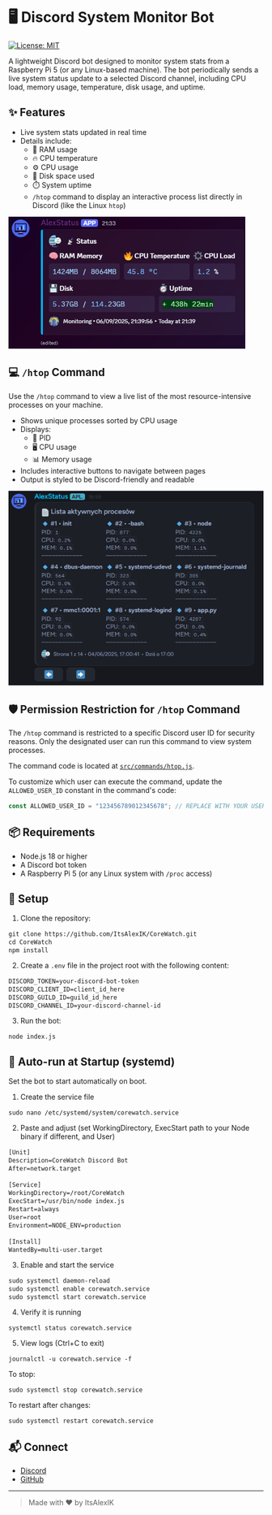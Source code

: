 # 🖥️ Discord System Monitor Bot

[![License: MIT](https://img.shields.io/badge/License-MIT-yellow.svg)](LICENSE)

A lightweight Discord bot designed to monitor system stats from a Raspberry Pi 5 (or any Linux-based machine). The bot periodically sends a live system status update to a selected Discord channel, including CPU load, memory usage, temperature, disk usage, and uptime.

## ✨ Features

- Live system stats updated in real time
- Details include:
  - 🧠 RAM usage
  - 🔥 CPU temperature
  - ⚙️ CPU usage
  - 💾 Disk space used
  - ⏱️ System uptime
  - `/htop` command to display an interactive process list directly in Discord (like the Linux `htop`)

 ![Status](./assets/status.png)

## 💻 `/htop` Command

Use the `/htop` command to view a live list of the most resource-intensive processes on your machine.

- Shows unique processes sorted by CPU usage
- Displays:
  - 🔹 PID
  - 🖥️ CPU usage
  - 📊 Memory usage
- Includes interactive buttons to navigate between pages
- Output is styled to be Discord-friendly and readable

![Active processes](./assets/htop-preview.png)

## 🛡️ Permission Restriction for `/htop` Command

The `/htop` command is restricted to a specific Discord user ID for security reasons. Only the designated user can run this command to view system processes.

The command code is located at [`src/commands/htop.js`](./src/commands/htop.js).

To customize which user can execute the command, update the `ALLOWED_USER_ID` constant in the command's code:

```js
const ALLOWED_USER_ID = "123456789012345678"; // REPLACE WITH YOUR USER ID
```

## 📦 Requirements

- Node.js 18 or higher
- A Discord bot token
- A Raspberry Pi 5 (or any Linux system with `/proc` access)

## 🔧 Setup

1. Clone the repository:

```
git clone https://github.com/ItsAlexIK/CoreWatch.git
cd CoreWatch
npm install
```

2. Create a `.env` file in the project root with the following content:

```
DISCORD_TOKEN=your-discord-bot-token
DISCORD_CLIENT_ID=client_id_here
DISCORD_GUILD_ID=guild_id_here
DISCORD_CHANNEL_ID=your-discord-channel-id
```

3. Run the bot:

```
node index.js

```

## 🚀 Auto-run at Startup (systemd)

Set the bot to start automatically on boot.

1. Create the service file  
```
sudo nano /etc/systemd/system/corewatch.service
```

2. Paste and adjust (set WorkingDirectory, ExecStart path to your Node binary if different, and User)
```
[Unit]
Description=CoreWatch Discord Bot
After=network.target

[Service]
WorkingDirectory=/root/CoreWatch
ExecStart=/usr/bin/node index.js
Restart=always
User=root
Environment=NODE_ENV=production

[Install]
WantedBy=multi-user.target
```

3. Enable and start the service
```
sudo systemctl daemon-reload
sudo systemctl enable corewatch.service
sudo systemctl start corewatch.service
```

4. Verify it is running
```
systemctl status corewatch.service
```

5. View logs (Ctrl+C to exit)
```
journalctl -u corewatch.service -f
```

To stop:
```
sudo systemctl stop corewatch.service
```

To restart after changes:
```
sudo systemctl restart corewatch.service
```

## 📬 Connect 

- [Discord](https://discord.com/users/551023598203043840)
- [GitHub](https://github.com/ItsAlexIK)

---

> Made with ❤️ by ItsAlexIK
